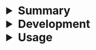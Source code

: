 <details>
<summary style="font-size: 30px; font-weight: bold;"> Summary </summary>

## Description

This is a code package used for the development of Moyosa Spaces.
It is coded with Javascript, Babylon.js and Becsy ECS. <br>
[Becsy documentation](https://lastolivegames.github.io/becsy/) <br>
[Babylon main page](https://www.babylonjs.com/) <br>
[Babylon documentation](https://doc.babylonjs.com/) <br>

## Modules

This package uses modules to divide scripts, each module has a descriptive title of it's content.
For a detailed overview of the modules check out [this figma file](https://www.figma.com/file/lY0LF6FVY5E6ImkDbVjbbl/Thesis?node-id=0%3A1&t=0DHrVB6j6mPdrQXQ-1).

## Terminology

| ECS Terms | Description |
|-----------|-------------|
| Component | A component is an object that can store data but should have no behavior. |
| System    | Systems are used to transform data stored on the components. |
| Entity    | An entity is an object that has a unique ID, very much like a JavaScript object. Its purpose is to group components together; it may have up to one component of each type. |
| Prefab    | A prefab is the default form of a specific entity. Entities with a prefab reference will take any component and value missing from the prefab. |
| World     | A world is basically a container for entities, components and systems, and you'll usually want to have exactly one in your application. |
s
See more in [becsy docs](https://lastolivegames.github.io/becsy/)

| Terms     | Description |
|-----------|-------------|
| Hotspot   | An hotspot is an object in the 3D world that is clickable and does something when clicked. |
| Waypoint  | A waypoint is a kind of hotspot. When clicking these hotspots, it moves the camera to that position. |

</details>

<details>
<summary style="font-size: 30px; font-weight: bold;"> Development </summary>

> This section is about how to add, remove or edit code in the package.

## Test project



## Dependencies

This package is using `@babylonjs/core` and `@lastolivegames/becsy`. Update the versions of these in `package.json` if necessary.

## Versioning

The `version.sh` script saves different versions of the code package.
Use semantic versioning and add a description to clarlify what the new version is for.
```
npm run version [option] {message}
```
In the [option] argument use "major" for a full release, "minor" for a specific function implementation and "patch" for small edits.
Follow with a meaningful commit description in the {message} argument.
```
npm run version help
```
A version summary of all past updates is visible in `version.md`.

</details>

<details>
<summary style="font-size: 30px; font-weight: bold;"> Usage </summary>

> This section is about how to use the package in a new project.

## Setup

## ECS Imports

An `ecs-defs.js` file exists with all the **Components** and **Systems** in the code package.
There is no need to import any of the **Components** or **Systems**, although you can if you wish to reuse a specific one.
Import the `ecs-defs.js` in order to create your **ECS World**.
```
import { World } from '@lastolivegames/becsy'
import { WorldDefs } from '@moyosa/spaces/src'

const WorldRef = await World.create({
    defs: [WorldDefs]
})
```

## Entities

**Entities** hold **Components** and allow **Systems** to interact with them. Elements in the scene are defined by these **Entities**.
Some entities can be repeated multiple time, but with different data values. **Prefabs** define the base entity for an element, and are used not to repeat a lot of text.
Create a `config.json` file in the src folder with this structure. Add specific **Entities** in the "entities" group to create them in the **World**.
```
{
    "entities": {

    },
    "prefabs": {
        
    }
}
```

# Camera entity

> The `ComponentCamera` attributes which define the field of view are set to these values as default. You can ommit the attributes if these are the values you need. Otherwise, add the attribute with a new value to overwrite it.

```
"Camera": {
    "ComponentCamera": {"fov": 70, "defaultFov": 80, "minFov": 45, "maxFov": 80, "fovMode": 0},
    "ComponentBabylonNode": {},
    "ComponentPosition3D": {"x": 0, "y": 10, "z": 0},
    "ComponentEulerRotation": {"x": 0, "y": 0, "z": 0},
    "ComponentLookAround": {"lookVelocityX": 1, "lookVelocityY": 1},
    "ComponentCameraZoom": {},
    "ComponentZoomVelocity": {"value": 1}
},
```

# Waypoiny entity

> Add `"ComponentCurrentWaypoint": {}` to only one **Waypoint Entity**. This will define the starting position.

```
"Waypoint": {
    "prefab": "waypoint",
    "ComponentCurrentWaypoint": {},
    "ComponentName": {"value": "scene0"},
    "ComponentWaypoint": {"cameraPositionX": 0, "cameraPositionY": 0, "cameraPositionZ": 0},
    "ComponentPosition3D": {"x": 0, "y": 0, "z": 0}
},
```

# Cubemap entity

> The **System** which creates the cubemaps will look into `/assets/cubemaps/` for cubemap assets. The specific cubemap entity defines the component and asset name with the name attribute. For instance scene0.

```
"Cubemap": {
    "ComponentEnvironmentCubemap": {"name": "scene0", "projectionPositionX": 0, "projectionPositionY": 0, "projectionPositionZ": 0}
},
```

# Waypoint prefab

> Add only one instance of the **Waypoint** to the **Prefab** group. The values set here will be the default ones for any waypoint **Entity** with `"prefab": "waypoint"`.

```
"waypoint": {
    "ComponentName": {"value": "waypoint prefab"},
    "ComponentWaypoint": {"cameraPositionX": 0, "cameraPositionY": 1.65, "cameraPositionZ": 0},
    "ComponentPosition3D": {"x": 13.28592041, "y": 0, "z": -0.00092},
    "ComponentEulerRotation": {"x": 1.570796326794897, "y": 0, "z": 0},
    "ComponentHotspot": {},
    "ComponentRingHotspot": {"type": 0, "addHoloGlow": true, "color": [0, 1, 1]}
}
```

## World

In your **World** creation file or `index.js` add the following template in order to create **Entities** from `config.json` and read **Components** as **Systems** from `ecs-defs.js` *(edit import paths if necessary)*
```
import { World } from '@lastolivegames/becsy'
import { WorldDefs } from '@moyosa/spaces/src/ecs-defs'
import entityDefinitions from './config.json'
import { iterateOverConfig } from '@moyosa/spaces'

const worldRef = await World.create({
   defs: [WorldDefs]
})

worldRef.build(sys => {
   iterateOverConfig(sys, entityDefinitions.entities)
})

const run = () => {
   worldRef.execute();
   requestAnimationFrame(run);
}
run();
```
</details>